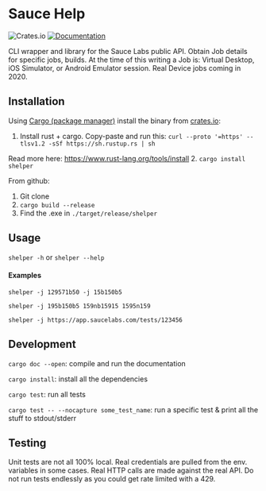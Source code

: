 # Sauce Help

![Crates.io](https://img.shields.io/crates/v/shelper?style=flat-square)
[![Documentation](https://docs.rs/shelper/badge.svg)](https://docs.rs/shelper)

CLI wrapper and library for the Sauce Labs public API.  Obtain Job details for specific jobs, builds.  At the time of this writing a Job is: Virtual Desktop, iOS Simulator, or Android Emulator session. Real Device jobs coming in 2020.

## Installation
Using [Cargo (package manager)](https://doc.rust-lang.org/cargo/getting-started/installation.html) install the binary from [crates.io](https://crates.io/crates/shelper):
1. Install rust + cargo.  Copy-paste and run this: 
```curl --proto '=https' --tlsv1.2 -sSf https://sh.rustup.rs | sh```  

Read more here: https://www.rust-lang.org/tools/install
2. `cargo install shelper`

From github:
1. Git clone
2. `cargo build --release`
3. Find the .exe in `./target/release/shelper`

## Usage
`shelper -h` or `shelper --help`

#### Examples
`shelper -j 129571b50 -j 15b150b5` 

`shelper -j 195b150b5 159nb15915 1595n159`

`shelper -j https://app.saucelabs.com/tests/123456`

## Development
`cargo doc --open`: compile and run the documentation

`cargo install`: install all the dependencies

`cargo test`: run all tests

`cargo test -- --nocapture some_test_name`: run a specific test & print all the stuff to stdout/stderr

## Testing
Unit tests are not all 100% local. Real credentials are pulled from the env. variables in some cases.  Real HTTP calls are made against the real API.  Do not run tests endlessly as you could get rate limited with a 429.